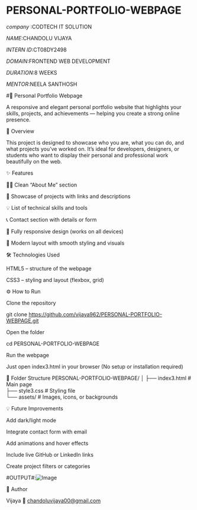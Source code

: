 # PERSONAL-PORTFOLIO-WEBPAGE
*company* :CODTECH IT SOLUTION

*NAME*:CHANDOLU VIJAYA

*INTERN ID*:CT08DY2498

*DOMAIN*:FRONTEND WEB DEVELOPMENT

*DURATION*:8 WEEKS

*MENTOR*:NEELA SANTHOSH

#💼 Personal Portfolio Webpage

A responsive and elegant personal portfolio website that highlights your skills, projects, and achievements — helping you create a strong online presence.

🚀 Overview

This project is designed to showcase who you are, what you can do, and what projects you’ve worked on.
It’s ideal for developers, designers, or students who want to display their personal and professional work beautifully on the web.

✨ Features

🧑‍💻 Clean “About Me” section

🧩 Showcase of projects with links and descriptions

💡 List of technical skills and tools

📞 Contact section with details or form

📱 Fully responsive design (works on all devices)

🎨 Modern layout with smooth styling and visuals

🛠️ Technologies Used

HTML5 – structure of the webpage

CSS3 – styling and layout (flexbox, grid)



⚙️ How to Run

Clone the repository

git clone https://github.com/vijaya962/PERSONAL-PORTFOLIO-WEBPAGE.git


Open the folder

cd PERSONAL-PORTFOLIO-WEBPAGE


Run the webpage

Just open index3.html in your browser
(No setup or installation required)

📁 Folder Structure
PERSONAL-PORTFOLIO-WEBPAGE/
│
├── index3.html       # Main page  
├── style3.css        # Styling file  
└── assets/           # Images, icons, or backgrounds  

💡 Future Improvements

Add dark/light mode

Integrate contact form with email

Add animations and hover effects

Include live GitHub or LinkedIn links

Create project filters or categories

#OUTPUT#:![Image](https://github.com/user-attachments/assets/eeb2ffb7-b293-414d-bd28-504cadac85f1)

👤 Author

Vijaya
📧 chandoluvijaya00@gmail.com

